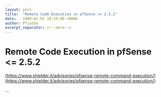 ```yaml
---
layout: post
title:  "Remote Code Execution in pfSense <= 2.5.2"
date:   1990-01-01 19:55:00 +0000
author: PfiatDe
excerpt_separator: <!--more-->
---
```


# Remote Code Execution in pfSense <= 2.5.2
[https://www.shielder.it/advisories/pfsense-remote-command-execution/](https://www.shielder.it/advisories/pfsense-remote-command-execution/)

...
<!--more-->
